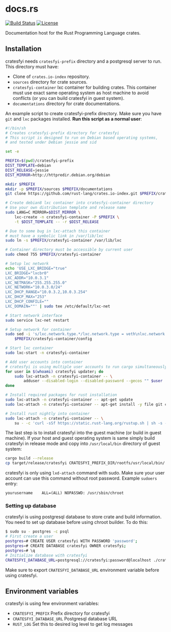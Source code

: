 
# docs.rs

[![Build Status](https://secure.travis-ci.org/onur/docs.rs.svg?branch=master)](https://travis-ci.org/onur/docs.rs)
[![License](https://img.shields.io/badge/license-MIT-blue.svg)](https://raw.githubusercontent.com/onur/docs.rs/master/LICENSE)

Documentation host for the Rust Programming Language crates.


## Installation

cratesfyi needs `cratesfyi-prefix` directory and a postgresql server to run.
This directory must have:

* Clone of `crates.io-index` repository.
* `sources` directory for crate sources.
* `cratesfyi-container` lxc container for building crates. This container
  must use exact same operating system as host machine to avoid conflicts
  (or you can build cratesfyi in guest system).
* `documentations` directory for crate documentations.


An example script to create cratesfyi-prefix directory. Make sure you have
`git` and `lxc` packages installed. **Run this script as a normal user**:


```sh
#!/bin/sh
# Creates cratesfyi-prefix directory for cratesfyi
# This script is designed to run on Debian based operating systems,
# and tested under Debian jessie and sid

set -e

PREFIX=$(pwd)/cratesfyi-prefix
DIST_TEMPLATE=debian
DIST_RELEASE=jessie
DIST_MIRROR=http://httpredir.debian.org/debian

mkdir $PREFIX
mkdir -p $PREFIX/sources $PREFIX/documentations
git clone https://github.com/rust-lang/crates.io-index.git $PREFIX/crates.io-index

# Create debian8 lxc container into cratesfyi-container directory
# Use your own distribution template and release name
sudo LANG=C MIRROR=$DIST_MIRROR \
    lxc-create -n cratesfyi-container -P $PREFIX \
    -t $DIST_TEMPLATE -- -r $DIST_RELEASE

# Due to some bug in lxc-attach this container
# must have a symbolic link in /var/lib/lxc
sudo ln -s $PREFIX/cratesfyi-container /var/lib/lxc

# Container directory must be accessible by current user
sudo chmod 755 $PREFIX/cratesfyi-container

# Setup lxc network
echo 'USE_LXC_BRIDGE="true"
LXC_BRIDGE="lxcbr0"
LXC_ADDR="10.0.3.1"
LXC_NETMASK="255.255.255.0"
LXC_NETWORK="10.0.3.0/24"
LXC_DHCP_RANGE="10.0.3.2,10.0.3.254"
LXC_DHCP_MAX="253"
LXC_DHCP_CONFILE=""
LXC_DOMAIN=""' | sudo tee /etc/default/lxc-net

# Start network interface
sudo service lxc-net restart

# Setup network for container
sudo sed -i 's/lxc.network.type.*/lxc.network.type = veth\nlxc.network.link = lxcbr0/' \
    $PREFIX/cratesfyi-container/config

# Start lxc container
sudo lxc-start -n cratesfyi-container

# Add user accounts into container
# cratesfyi is using multiple user accounts to run cargo simultaneously
for user in $(whoami) cratesfyi updater; do
    sudo lxc-attach -n cratesfyi-container -- \
        adduser --disabled-login --disabled-password --gecos "" $user
done

# Install required packages for rust installation
sudo lxc-attach -n cratesfyi-container -- apt-get update
sudo lxc-attach -n cratesfyi-container -- apt-get install -y file git curl sudo ca-certificates

# Install rust nightly into container
sudo lxc-attach -n cratesfyi-container -- \
    su - -c 'curl -sSf https://static.rust-lang.org/rustup.sh | sh -s -- --channel=nightly'
```


The last step is to install cratesfyi into the guest machine
(or build in guest machine). If your host and guest
operating system is same simply build cratesfyi in release mode and copy into
`/usr/local/bin` directory of guest system:

```sh
cargo build --release
cp target/release/cratesfyi CRATESFYI_PREFIX_DIR/rootfs/usr/local/bin/
```

cratesfyi is only using `lxd-attach` command with sudo. Make sure your user
account can use this command without root password. Example `sudoers` entry:

```text
yourusername	ALL=(ALL) NOPASSWD: /usr/sbin/chroot
```


### Setting up database

cratesfyi is using postgresql database to store crate and build
information. You need to set up database before using chroot builder. To do
this:

```sh
$ sudo su - postgres -c psql
# First create a user
postgres=# CREATE USER cratesfyi WITH PASSWORD 'password';
postgres=# CREATE DATABASE cratesfyi OWNER cratesfyi;
postgres=# \q
# Initialize database with cratesfyi
CRATESFYI_DATABASE_URL=postgresql://cratesfyi:password@localhost ./cratesfyi database init
```

Make sure to export `CRATESFYI_DATABASE_URL` environment variable before
using cratesfyi.


## Environment variables

cratesfyi is using few environment variables:

* `CRATESFYI_PREFIX` Prefix directory for cratesfyi
* `CRATESFYI_DATABASE_URL` Postgresql database URL
* `RUST_LOG` Set this to desired log level to get log messages
